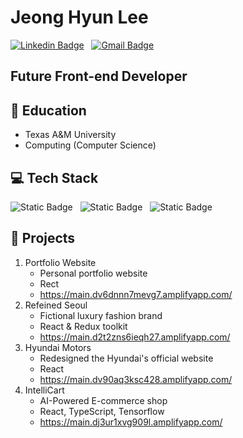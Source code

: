 # Jeong Hyun Lee 
[![Linkedin Badge](https://img.shields.io/badge/-LinkedIn-blue?style=flat-square&logo=Linkedin&logoColor=white&link=https://www.linkedin.com/in/jeong-hyun-lee-a5362319a/)](https://www.linkedin.com/in/jeong-hyun-lee-a5362319a/) &nbsp; 
[![Gmail Badge](https://img.shields.io/badge/Gmail-d14836?style=flat-square&logo=Gmail&logoColor=white&link=mailto:lejhn1@gmail.com)](mailto:lejhn1@gmail.com)

## Future Front-end Developer

## 🏫 Education
- Texas A&M University
- Computing (Computer Science)

## 💻 Tech Stack
![Static Badge](https://img.shields.io/badge/HTML-red) &nbsp; ![Static Badge](https://img.shields.io/badge/CSS-blue) &nbsp; ![Static Badge](https://img.shields.io/badge/JavaScript%20%26%20jQuery-yellow) &nbsp; 

## 🚀 Projects
1. Portfolio Website
   - Personal portfolio website 
   - Rect
   - https://main.dv6dnnn7mevg7.amplifyapp.com/
3. Refeined Seoul
   - Fictional luxury fashion brand 
   - React & Redux toolkit
   - https://main.d2t2zns6ieqh27.amplifyapp.com/
5. Hyundai Motors
   - Redesigned the Hyundai's official website
   - React
   - https://main.dv90aq3ksc428.amplifyapp.com/
7. IntelliCart 
   - AI-Powered E-commerce shop
   - React, TypeScript, Tensorflow
   - https://main.dj3ur1xvg909l.amplifyapp.com/


<!--
**JunLee8108/JunLee8108** is a ✨ _special_ ✨ repository because its `README.md` (this file) appears on your GitHub profile.

Here are some ideas to get you started:

- 🔭 I’m currently working on ...
- 🌱 I’m currently learning ...
- 👯 I’m looking to collaborate on ...
- 🤔 I’m looking for help with ...
- 💬 Ask me about ...
- 📫 How to reach me: ...
- 😄 Pronouns: ...
- ⚡ Fun fact: ...
-->
